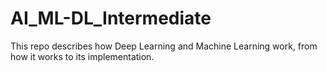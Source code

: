# AI_ML-DL_Intermediate

This repo describes how Deep Learning and Machine Learning work, from how it works to its implementation.
